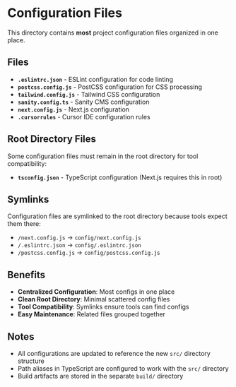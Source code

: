 # Configuration Files

This directory contains **most** project configuration files organized in one place.

## Files

- **`.eslintrc.json`** - ESLint configuration for code linting
- **`postcss.config.js`** - PostCSS configuration for CSS processing
- **`tailwind.config.js`** - Tailwind CSS configuration
- **`sanity.config.ts`** - Sanity CMS configuration
- **`next.config.js`** - Next.js configuration
- **`.cursorrules`** - Cursor IDE configuration rules

## Root Directory Files

Some configuration files must remain in the root directory for tool compatibility:

- **`tsconfig.json`** - TypeScript configuration (Next.js requires this in root)

## Symlinks

Configuration files are symlinked to the root directory because tools expect them there:

- `/next.config.js` → `config/next.config.js`
- `/.eslintrc.json` → `config/.eslintrc.json`
- `/postcss.config.js` → `config/postcss.config.js`

## Benefits

- **Centralized Configuration**: Most configs in one place
- **Clean Root Directory**: Minimal scattered config files
- **Tool Compatibility**: Symlinks ensure tools can find configs
- **Easy Maintenance**: Related files grouped together

## Notes

- All configurations are updated to reference the new `src/` directory structure
- Path aliases in TypeScript are configured to work with the `src/` directory
- Build artifacts are stored in the separate `build/` directory 